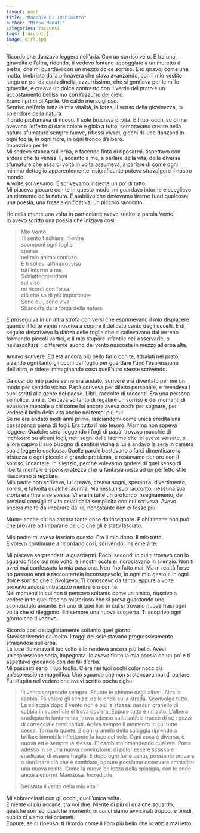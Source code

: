 ```yaml
---
layout: post
title: "Macchie Di Inchiostro"
author: "Minou Manafi"
categories: racconti
tags: [racconti]
image: girl.jpg
---
```


Ricordo che danzavo leggera nell’aria. Con un sorriso vero. E tra una giravolta e l’altra, ridendo, ti vedevo lontano appoggiato a un muretto di pietra, che mi guardavi con un mezzo dolce sorriso. E io giravo, come una matta, inebriata dalla primavera che stava avanzando, con il mio vestito lungo un po’ da contadinella, azzurrissimo, che si gonfiava per le mille giravolte, e creava un dolce contrasto con il verde del prato e un accostamento bellissimo con l’azzurro del cielo.  
Erano i primi di Aprile. Un caldo meraviglioso.  
Sentivo nell’aria tutta la mia vitalità, la forza, il senso della giovinezza, lo splendore della natura.  
Il prato profumava di nuovo. Il sole bruciava di vita. E i tuoi occhi su di me avevano l’effetto di dare colore e gioia a tutto, sembravano creare nella natura sfumature sempre nuove, riflessi vivaci, giochi di luce danzanti in ogni foglia, in ogni fiore, in ogni tronco d’albero.  
Impazzivo per te.  
Mi sedevo stanca sull’erba, e facendo finta di riposarmi, aspettavo con ardore che tu venissi lì, accanto a me, a parlare della vita, delle diverse sfumature che essa di volta in volta assumeva, a parlare di come ogni minimo dettaglio apparentemente insignificante poteva stravolgere il nostro mondo.  
A volte scrivevamo. E scrivevamo insieme un po’ di tutto.  
Mi piaceva giocare con te in questo modo: mi guardavo intorno e sceglievo un elemento della natura. E stabilivo che dovevamo tirarne fuori qualcosa: una poesia, una frase significativa, un piccolo racconto.  

Ho nella mente una volta in particolare: avevo scelto la parola Vento.  
Io avevo scritto una poesia che iniziava così:  

>Mio Vento,  
Ti sento fischiare, mentre  
scomponi ogni foglia  
sparsa  
nel mio animo confuso.  
E ti sollevi all’improvviso  
tutt’intorno a me.  
Schiaffeggiandomi  
sul viso  
mi ricordi con forza  
ciò che so di più importante:  
Sono qui, sono viva.  
Sbandata dalla forza della natura.  

E proseguiva in un altra strofa con versi che esprimevano il mio dispiacere quando il forte vento riusciva a coprire il delicato canto degli uccelli. E di seguito descrivevo la danza delle foglie che si sollevavano dal terreno formando piccoli vortici, e il mio stupore infantile nell’osservarle, o nell’ascoltare il differente suono del vento nascosta in mezzo all’erba alta.

Amavo scrivere. Ed era ancora più bello farlo con te, sdraiati nel prato, alzando ogni tanto gli occhi dal foglio per guardare l’uno l’espressione dell’altra, e ridere immaginando cosa quell’altro stesse scrivendo.

Da quando mio padre se ne era andato, scrivere era diventato per me un modo per sentirlo vicino. Papà scriveva per diletto personale, e rivendeva i suoi scritti alla gente del paese. Libri, raccolte di racconti. Era una persona semplice, umile. Cercava soltanto di regalare un sorriso e dei momenti di evasione mentale a chi come lui ancora aveva occhi per sognare, per vedere il bello della vita anche nei tempi più bui.  
Se ne era andato molti anni prima, lasciandomi come unica eredità una cassapanca piena di fogli. Era tutto il mio tesoro. Mamma non sapeva leggere. Qualche sera, leggendo i fogli di papà, trovavo macchie di inchiostro su alcuni fogli, neri segni delle lacrime che lei aveva versato, e allora capivo il suo bisogno di sentirsi vicina a lui e andavo la sera in camera sua a leggerle qualcosa. Quelle parole bastavano a farci dimenticare la tristezza e ogni piccolo e grande problema, e restavamo per ore con il sorriso, incantate, in silenzio, perché volevamo godere di quel senso di libertà mentale e spensieratezza che la fantasia mista ad un perfetto stile riuscivano a regalare.  
Mio padre non scriveva, lui creava, creava sogni, speranza, divertimento, sorrisi, e talvolta qualche lacrima. Ma nessun suo racconto, nessuna sua storia era fine a se stessa. Vi era in tutte un profondo insegnamento, dei preziosi consigli di vita celati dalla semplicità con cui scriveva. Avevo ancora molto da imparare da lui, nonostante non ci fosse più.

Muore anche chi ha ancora tante cose da insegnare. E chi rimane non può che provare ad impararle da ciò che gli è stato lasciato.

Mio padre mi aveva lasciato questo. Era il mio dono. Il mio tutto.  
E volevo continuare a ricordarlo così, scrivendo, insieme a te.

Mi piaceva sorprenderti a guardarmi. Pochi secondi in cui ti trovavo con lo sguardo fisso sul mio volto, e i nostri occhi si incrociavano in silenzio. Non ti avrei mai confessato la mia passione. Non l’ho fatto mai. Ma in realtà forse ho passato anni a raccontartela inconsapevole, in ogni mio gesto e in ogni dolce sorriso che ti rivolgevo. Ti conoscevo da tanto, eppure a volte provavo ancora imbarazzo mentre ero con te.  
Nei momenti in cui non ti pensavo soltanto come un amico, riuscivo a vedere in te quel fascino misterioso che si prova guardando uno sconosciuto amante. Eri uno di quei libri in cui si trovano nuove frasi ogni volta che si rileggono. Eri sempre una nuova scoperta. Ti scoprivo ogni giorno che ti vedevo.

Ricordo così dettagliatamente soltanto quel giorno.  
Stavi scrivendo da molto. I raggi del sole stavano progressivamente straiandosi sull’erba.  
La luce illuminava il tuo volto e lo rendeva ancora più bello. Avevi un’espressione seria, impegnata. Io avevo finito la mia poesia da un po’ e ti aspettavo giocando con dei fili d’erba.  
Mi passasti serio il tuo foglio. C’era nei tuoi occhi color nocciola un’espressione magnifica. Uno sguardo che non si stancava mai di parlare.  
Fui stupita nel vedere che avevi scritto poche righe:  

>‘Il vento sorprende sempre. Scuote le chiome degli alberi. Alza la sabbia. Fa volare gli schizzi delle onde sulla strada. Sconvolge tutto. La spiaggia dopo il vento non è più la stessa: nessun granello di sabbia in superficie si trova dov’era. Eppure tutto è rimasto. L’albero sradicato in lontananza, trova adesso sulla sabbia tracce di se : pezzi di corteccia e rami caduti.
Arriva sempre il momento in cui tutto cessa. Torna la quiete. E ogni granello della spiaggia riprende a brillare immobile riflettendo la luce del sole. Ogni cosa è diversa, è nuova ed è sempre la stessa. E’ cambiata rimandendo qual’era. Porta adesso in sé una nuova convinzione: di poter essere scossa e sradicata, di essere fragile.
E dopo ogni forte vento, possiamo provare a riordinare ciò che è cambiato, oppure possiamo osservare ammaliati una nuova realtà. Come la nuova bellezza della spiaggia, con le onde ancora enormi. Maestosa. Incredibile.
>
>Sei stata il vento della mia vita.’

Mi abbracciasti con gli occhi, quell’unica volta.  
E niente di più accade, tra noi due. Niente di più di qualche sguardo, qualche sorriso, qualche momento in cui ci siamo avvicinati troppo, e timidi, subito ci siamo riallontanati.  
Eppure, se ci ripenso, ti ricordo come il libro più bello che io abbia mai letto.  